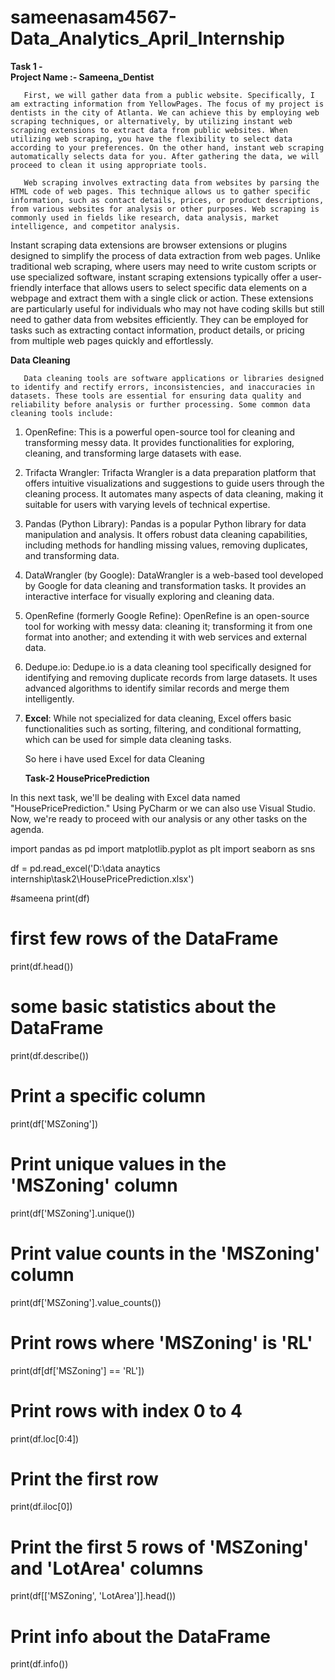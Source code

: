 # sameenasam4567-Data_Analytics_April_Internship

  **Task 1 -  
                Project Name  :-     Sameena_Dentist** 



      
       First, we will gather data from a public website. Specifically, I am extracting information from YellowPages. The focus of my project is dentists in the city of Atlanta. We can achieve this by employing web scraping techniques, or alternatively, by utilizing instant web scraping extensions to extract data from public websites. When utilizing web scraping, you have the flexibility to select data according to your preferences. On the other hand, instant web scraping automatically selects data for you. After gathering the data, we will proceed to clean it using appropriate tools.

       Web scraping involves extracting data from websites by parsing the HTML code of web pages. This technique allows us to gather specific information, such as contact details, prices, or product descriptions, from various websites for analysis or other purposes. Web scraping is commonly used in fields like research, data analysis, market intelligence, and competitor analysis.

Instant scraping data extensions are browser extensions or plugins designed to simplify the process of data extraction from web pages. Unlike traditional web scraping, where users may need to write custom scripts or use specialized software, instant scraping extensions typically offer a user-friendly interface that allows users to select specific data elements on a webpage and extract them with a single click or action. These extensions are particularly useful for individuals who may not have coding skills but still need to gather data from websites efficiently. They can be employed for tasks such as extracting contact information, product details, or pricing from multiple web pages quickly and effortlessly.





**Data Cleaning**



       Data cleaning tools are software applications or libraries designed to identify and rectify errors, inconsistencies, and inaccuracies in datasets. These tools are essential for ensuring data quality and reliability before analysis or further processing. Some common data cleaning tools include:

1. OpenRefine: This is a powerful open-source tool for cleaning and transforming messy data. It provides functionalities for exploring, cleaning, and transforming large datasets with ease.

2. Trifacta Wrangler: Trifacta Wrangler is a data preparation platform that offers intuitive visualizations and suggestions to guide users through the cleaning process. It automates many aspects of data cleaning, making it suitable for users with varying levels of technical expertise.

3. Pandas (Python Library): Pandas is a popular Python library for data manipulation and analysis. It offers robust data cleaning capabilities, including methods for handling missing values, removing duplicates, and transforming data.

4. DataWrangler (by Google): DataWrangler is a web-based tool developed by Google for data cleaning and transformation tasks. It provides an interactive interface for visually exploring and cleaning data.

5. OpenRefine (formerly Google Refine): OpenRefine is an open-source tool for working with messy data: cleaning it; transforming it from one format into another; and extending it with web services and external data.

6. Dedupe.io: Dedupe.io is a data cleaning tool specifically designed for identifying and removing duplicate records from large datasets. It uses advanced algorithms to identify similar records and merge them intelligently.

7. **Excel**: While not specialized for data cleaning, Excel offers basic functionalities such as sorting, filtering, and conditional formatting, which can be used for simple data cleaning tasks.

   So here i have used Excel for data Cleaning









   **Task-2        HousePricePrediction**

In this next task, we'll be dealing with Excel data named "HousePricePrediction." Using PyCharm or we can also use Visual Studio. Now, we're ready to proceed with our analysis or any other tasks on the agenda.

import pandas as pd
import matplotlib.pyplot as plt
import seaborn as sns

df = pd.read_excel('D:\\data anaytics internship\\task2\\HousePricePrediction.xlsx')



#sameena
print(df)

# first few rows of the DataFrame
print(df.head())

# some basic statistics about the DataFrame
print(df.describe())

# Print a specific column
print(df['MSZoning'])

# Print unique values in the 'MSZoning' column
print(df['MSZoning'].unique())

# Print value counts in the 'MSZoning' column
print(df['MSZoning'].value_counts())

# Print rows where 'MSZoning' is 'RL'
print(df[df['MSZoning'] == 'RL'])

# Print rows with index 0 to 4
print(df.loc[0:4])

# Print the first row
print(df.iloc[0])

# Print the first 5 rows of 'MSZoning' and 'LotArea' columns
print(df[['MSZoning', 'LotArea']].head())

# Print info about the DataFrame
print(df.info())





   
